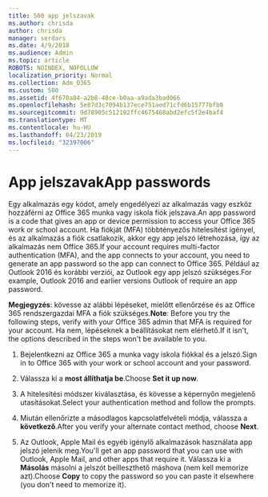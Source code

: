 ```yaml
---
title: 500 app jelszavak
ms.author: chrisda
author: chrisda
manager: serdars
ms.date: 4/9/2018
ms.audience: Admin
ms.topic: article
ROBOTS: NOINDEX, NOFOLLOW
localization_priority: Normal
ms.collection: Adm_O365
ms.custom: 500
ms.assetid: 4f670a84-a2b8-48ce-b0aa-a9ada3bad066
ms.openlocfilehash: 5e87d3c7094b137ece751aed71cfd6b15777bfb8
ms.sourcegitcommit: 9d78905c512192ffc4675468abd2efc5f2e4baf4
ms.translationtype: MT
ms.contentlocale: hu-HU
ms.lasthandoff: 04/23/2019
ms.locfileid: "32397006"
---
```

# <a name="app-passwords"></a><span data-ttu-id="c80aa-102">App jelszavak</span><span class="sxs-lookup"><span data-stu-id="c80aa-102">App passwords</span></span>

<span data-ttu-id="c80aa-103">Egy alkalmazás egy kódot, amely engedélyezi az alkalmazás vagy eszköz hozzáférni az Office 365 munka vagy iskola fiók jelszava.</span><span class="sxs-lookup"><span data-stu-id="c80aa-103">An app password is a code that gives an app or device permission to access your Office 365 work or school account.</span></span> <span data-ttu-id="c80aa-104">Ha fiókját (MFA) többtényezős hitelesítést igényel, és az alkalmazás a fiók csatlakozik, akkor egy app jelszó létrehozása, így az alkalmazás nem Office 365.</span><span class="sxs-lookup"><span data-stu-id="c80aa-104">If your account requires multi-factor authentication (MFA), and the app connects to your account, you need to generate an app password so the app can connect to Office 365.</span></span> <span data-ttu-id="c80aa-105">Például az Outlook 2016 és korábbi verziói, az Outlook egy app jelszó szükséges.</span><span class="sxs-lookup"><span data-stu-id="c80aa-105">For example, Outlook 2016 and earlier versions Outlook of require an app password.</span></span>

 <span data-ttu-id="c80aa-106">**Megjegyzés**: kövesse az alábbi lépéseket, mielőtt ellenőrzése és az Office 365 rendszergazdai MFA a fiók szükséges.</span><span class="sxs-lookup"><span data-stu-id="c80aa-106">**Note**: Before you try the following steps, verify with your Office 365 admin that MFA is required for your account.</span></span> <span data-ttu-id="c80aa-107">Ha nem, lépéseknek a beállításokat nem elérhető.</span><span class="sxs-lookup"><span data-stu-id="c80aa-107">If it isn't, the options described in the steps won't be available to you.</span></span>

1. <span data-ttu-id="c80aa-108">Bejelentkezni az Office 365 a munka vagy iskola fiókkal és a jelszó.</span><span class="sxs-lookup"><span data-stu-id="c80aa-108">Sign in to Office 365 with your work or school account and your password.</span></span>

2. <span data-ttu-id="c80aa-109">Válassza ki a **most állíthatja be**.</span><span class="sxs-lookup"><span data-stu-id="c80aa-109">Choose **Set it up now**.</span></span>

3. <span data-ttu-id="c80aa-110">A hitelesítési módszer kiválasztása, és kövesse a képernyőn megjelenő utasításokat.</span><span class="sxs-lookup"><span data-stu-id="c80aa-110">Select your authentication method and follow the prompts.</span></span>

4. <span data-ttu-id="c80aa-111">Miután ellenőrizte a másodlagos kapcsolatfelvételi módja, válassza a **következő**.</span><span class="sxs-lookup"><span data-stu-id="c80aa-111">After you verify your alternate contact method, choose **Next**.</span></span>

5. <span data-ttu-id="c80aa-112">Az Outlook, Apple Mail és egyéb igénylő alkalmazások használata app jelszó jelenik meg.</span><span class="sxs-lookup"><span data-stu-id="c80aa-112">You'll get an app password that you can use with Outlook, Apple Mail, and other apps that require it.</span></span> <span data-ttu-id="c80aa-113">Válassza ki a **Másolás** másolni a jelszót beilleszthető máshova (nem kell memorize azt).</span><span class="sxs-lookup"><span data-stu-id="c80aa-113">Choose **Copy** to copy the password so you can paste it elsewhere (you don't need to memorize it).</span></span>
